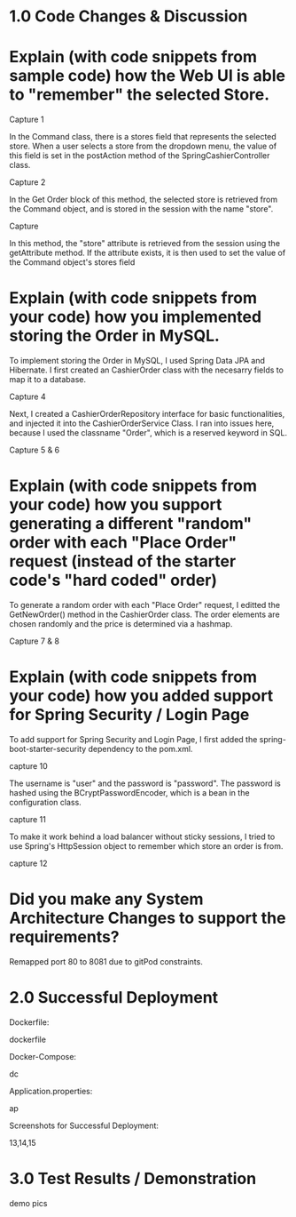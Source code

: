 # 1.0 Code Changes  & Discussion 

# Explain (with code snippets from sample code) how the Web UI is able to "remember" the selected Store. 

Capture 1

In the Command class, there is a stores field that represents the selected store. When a user selects a store from the dropdown menu, the value of this field is set in the postAction method of the SpringCashierController class.

Capture 2

In the Get Order block of this method, the selected store is retrieved from the Command object, and is stored in the session with the name "store".

Capture

In this method, the "store" attribute is retrieved from the session using the getAttribute method. If the attribute exists, it is then used to set the value of the Command object's stores field

# Explain (with code snippets from your code) how you implemented storing the Order in MySQL.

To implement storing the Order in MySQL, I used Spring Data JPA and Hibernate. I first created an CashierOrder class with the necesarry fields to map it to a database.

Capture 4

Next, I created a CashierOrderRepository interface for basic functionalities, and injected it into the CashierOrderService Class. I ran into issues here, because I used the classname "Order", which is a reserved keyword in SQL.

Capture 5 & 6

# Explain (with code snippets from your code) how you support generating a different "random" order with each "Place Order" request (instead of the starter code's "hard coded" order)

To generate a random order with each "Place Order" request, I editted the GetNewOrder() method in the CashierOrder class. The order elements are chosen randomly and the price is determined via a hashmap.

Capture 7 & 8

# Explain (with code snippets from your code) how you added support for Spring Security / Login Page

To add support for Spring Security and Login Page, I first added the spring-boot-starter-security dependency to the pom.xml.

capture 10

The username is "user" and the password is "password". The password is hashed using the BCryptPasswordEncoder, which is a bean in the configuration class.

capture 11

To make it work behind a load balancer without sticky sessions, I tried to use Spring's HttpSession object to remember which store an order is from.

capture 12

# Did you make any System Architecture Changes to support the requirements?

Remapped port 80 to 8081 due to gitPod constraints.

# 2.0 Successful Deployment 

Dockerfile:

dockerfile

Docker-Compose:

dc

Application.properties:

ap

Screenshots for Successful Deployment:

13,14,15


# 3.0 Test Results / Demonstration

demo pics

